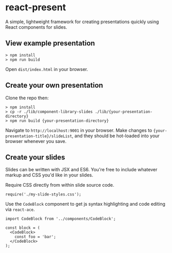# react-present

A simple, lightweight framework for creating presentations quickly using React components for slides.

## View example presentation

    > npm install
    > npm run build

Open `dist/index.html` in your browser.

## Create your own presentation

Clone the repo then:

    > npm install
    > cp -r ./lib/component-library-slides ./lib/{your-presentation-directory}
    > npm run build {your-presentation-directory}

Navigate to `http://localhost:9001` in your browser. Make changes to `{your-presentation-title}/slideList`, and they should be hot-loaded into your browser whenever you save.

## Create your slides

Slides can be written with JSX and ES6. You're free to include whatever markup and CSS you'd like in your slides.

Require CSS directly from within slide source code.

    require('./my-slide-styles.css');

Use the `CodeBlock` component to get js syntax highlighting and code editing via `react-ace`.

    import CodeBlock from '../components/CodeBlock';

    const block = (
      <CodeBlock>
        const foo = 'bar';
      </CodeBlock>
    );
